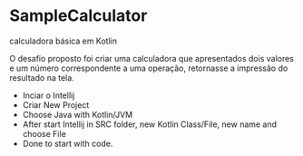 # SampleCalculator
calculadora básica em Kotlin

O desafio proposto foi criar uma calculadora que apresentados dois valores e um número correspondente a uma operação, retornasse a impressão do resultado na tela.
 
 * Inciar o Intellij
 * Criar New Project
 * Choose Java with Kotlin/JVM
 * After start Intellij in SRC folder, new Kotlin Class/File, new name and choose File
 * Done to start with code.
 
